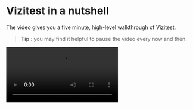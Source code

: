 # Vizitest in a nutshell

The video gives you a five minute, high-level walkthrough of Vizitest.

> **Tip** : you may find it helpful to pause the video every now and then.

<video src="https://youtu.be/ZB4etZg-H4Y" preview-src="video-overview-thumbnail.png" />

You can also watch the whole video or specific sections.

- <a href="https://youtu.be/ZB4etZg-H4Y" target="_blank">Test Manager (start of video)</a>
- <a href="https://youtu.be/ZB4etZg-H4Y?t=57" target="_blank">Configuring a Test</a>
- <a href="https://youtu.be/ZB4etZg-H4Y?t=128" target="_blank">Test Cases and the Test Case Table</a>
- <a href="https://youtu.be/ZB4etZg-H4Y?t=191" target="_blank">Generating test code</a>

